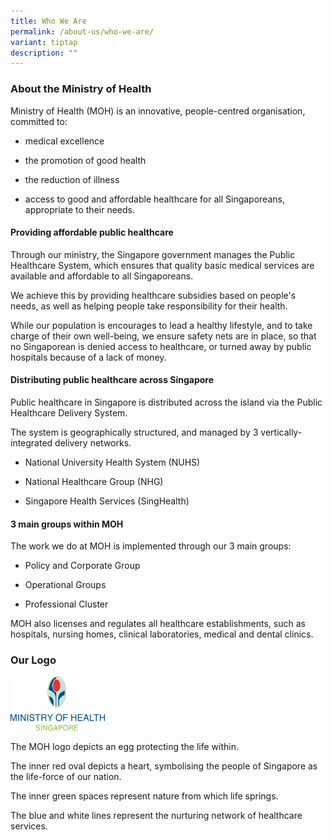 ```yaml
---
title: Who We Are
permalink: /about-us/who-we-are/
variant: tiptap
description: ""
---
```

<h3><strong>About the Ministry of Health</strong></h3>
<p>Ministry of Health (MOH) is an innovative, people-centred organisation,
committed to:</p>
<ul>
<li>
<p>medical excellence</p>
</li>
<li>
<p>the promotion of good health</p>
</li>
<li>
<p>the reduction of illness</p>
</li>
<li>
<p>access to good and affordable healthcare for all Singaporeans, appropriate
to their needs.</p>
</li>
</ul>
<p></p>
<h4><strong>Providing affordable public healthcare</strong></h4>
<p>Through our ministry, the Singapore government manages the Public Healthcare
System, which ensures that quality basic medical services are available
and affordable to all Singaporeans.</p>
<p>We achieve this by providing healthcare subsidies based on people's needs,
as well as helping people take responsibility for their health.</p>
<p>While our population is encourages to lead a healthy lifestyle, and to
take charge of their own well-being, we ensure safety nets are in place,
so that no Singaporean is denied access to healthcare, or turned away by
public hospitals because of a lack of money.</p>
<h4><strong>Distributing public healthcare across Singapore</strong></h4>
<p>Public healthcare in Singapore is distributed across the island via the
Public Healthcare Delivery System.
<br>
</p>
<p>The system is geographically structured, and managed by 3 vertically-integrated
delivery networks.</p>
<ul data-tight="true" class="tight">
<li>
<p>National University Health System (NUHS)</p>
</li>
<li>
<p>National Healthcare Group (NHG)</p>
</li>
<li>
<p>Singapore Health Services (SingHealth)</p>
</li>
</ul>
<h4><strong>3 main groups within MOH</strong></h4>
<p>The work we do at MOH is implemented through our 3 main groups:</p>
<ul data-tight="true" class="tight">
<li>
<p>Policy and Corporate Group</p>
</li>
<li>
<p>Operational Groups</p>
</li>
<li>
<p>Professional Cluster</p>
</li>
</ul>
<p>MOH also licenses and regulates all healthcare establishments, such as
hospitals, nursing homes, clinical laboratories, medical and dental clinics.</p>
<h3><strong>Our Logo</strong></h3>
<p></p>
<div class="isomer-image-wrapper">
<img style="width: 30%;" height="auto" width="100%" alt="mohlogo_transparent" src="/images/MOH_Logo2.png">
</div>
<p>The MOH logo depicts an egg protecting the life within.</p>
<p>The inner red oval depicts a heart, symbolising the people of Singapore
as the life-force of our nation.</p>
<p>The inner green spaces represent nature from which life springs.</p>
<p>The blue and white lines represent the nurturing network of healthcare
services.</p>
<h4></h4>
<p></p>